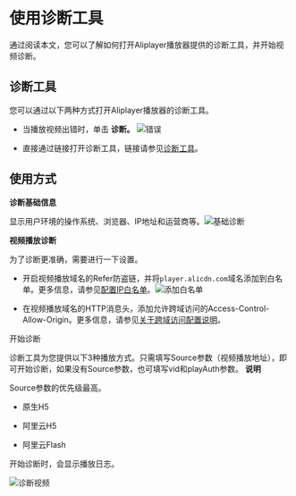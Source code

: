 使用诊断工具 
===========================

通过阅读本文，您可以了解如何打开Aliplayer播放器提供的诊断工具，并开始视频诊断。

诊断工具 
-------------------------

您可以通过以下两种方式打开Aliplayer播放器的诊断工具。

* 当播放视频出错时，单击 **诊断。** ![错误](https://static-aliyun-doc.oss-accelerate.aliyuncs.com/assets/img/zh-CN/0696869161/p269989.png)

  

* 直接通过链接打开诊断工具，链接请参见[诊断工具](http://player.alicdn.com/detection.html)。

  




使用方式 
-------------------------

**诊断基础信息** 

显示用户环境的操作系统、浏览器、IP地址和运营商等。![基础诊断](https://static-aliyun-doc.oss-accelerate.aliyuncs.com/assets/img/zh-CN/6970730261/p271371.png)

**视频播放诊断** 

为了诊断更准确，需要进行一下设置。

* 开启视频播放域名的Refer防盗链，并将`player.alicdn.com`域名添加到白名单。更多信息，请参见[配置](/cn.zh-CN/控制台指南/域名管理/访问控制/IP黑白名单.md)[I](/cn.zh-CN/控制台指南/域名管理/访问控制/IP黑白名单.md)[P白名单](/cn.zh-CN/控制台指南/域名管理/访问控制/IP黑白名单.md)。![添加白名单](https://static-aliyun-doc.oss-accelerate.aliyuncs.com/assets/img/zh-CN/6970730261/p271381.png)

  

* 在视频播放域名的HTTP消息头，添加允许跨域访问的Access-Control-Allow-Origin。更多信息，请参见[关于跨域访问配置说明](/cn.zh-CN/播放器SDK/Web播放器/更多功能介绍/关于跨域访问配置说明.md)。

  






开始诊断

诊断工具为您提供以下3种播放方式。只需填写Source参数（视频播放地址），即可开始诊断，如果没有Source参数，也可填写vid和playAuth参数。
**说明**

Source参数的优先级最高。

* 原生H5

  

* 阿里云H5

  

* 阿里云Flash

  




开始诊断时，会显示播放日志。

![诊断视频](https://static-aliyun-doc.oss-accelerate.aliyuncs.com/assets/img/zh-CN/6970730261/p271399.png)



